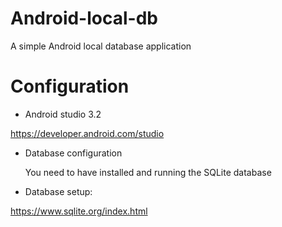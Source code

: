 Android-local-db
===

A simple Android local database application

Configuration
=
* Android studio 3.2

https://developer.android.com/studio

* Database configuration

  You need to have installed and running the SQLite database


* Database setup:

https://www.sqlite.org/index.html
